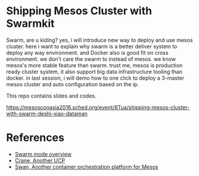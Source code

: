 # Shipping Mesos Cluster with Swarmkit

Swarm, are u kiding? yes, i will introduce new way to deploy and use mesos
cluster. here i want to explain why swarm is a better deliver system to deploy
any way environment. and Docker also is good fit on cross environment. we don't
care the swarm to instead of mesos. we know mesos's more stable feature than
swarm. trust me, mesos is production ready cluster system, it also support big
data infrastructure tooling than docker. in last session, i will demo how to
one click to deploy a 3-master mesos cluster and auto configuration based on
the ip.


This repo contains slides and codes.

https://mesosconasia2016.sched.org/event/8Tua/shipping-mesos-cluster-with-swarm-deshi-xiao-dataman

# References
* [Swarm mode overview][1]
* [Crane, Another UCP][2]
* [Swan, Another container orchestration platform for Mesos][3]

[1]: https://docs.docker.com/engine/swarm/
[2]: https://github.com/Dataman-Cloud/crane
[3]: https://github.com/Dataman-Cloud/swan
